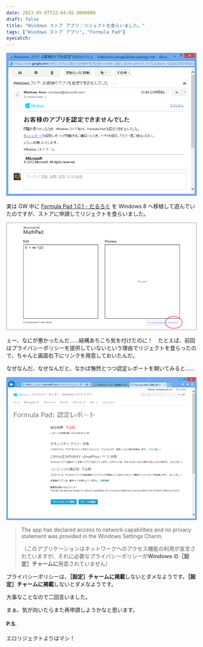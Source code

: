 ```yaml
---
date: 2013-05-07T22:04:02.0000000
draft: false
title: "Windows ストア アプリ：リジェクトを食らいました。"
tags: ["Windows ストア アプリ", "Formula Pad"]
eyecatch: 
---
```

<p><span itemscope itemtype="http://schema.org/Photograph"><img src="20130507215412.png" alt="f:id:daruyanagi:20130507215412p:plain" title="f:id:daruyanagi:20130507215412p:plain" class="hatena-fotolife" itemprop="image"></span></p><p>実は GW 中に <a href="https://blog.daruyanagi.jp/entry/2013/05/02/021238">Formula Pad 1.0.1 - &#x3060;&#x308B;&#x308D;&#x3050;</a> を Windows 8 へ移植して遊んでいたのですが、ストアに申請してリジェクトを食らいました。</p><p><span itemscope itemtype="http://schema.org/Photograph"><img src="20130507215807.png" alt="f:id:daruyanagi:20130507215807p:plain" title="f:id:daruyanagi:20130507215807p:plain" class="hatena-fotolife" itemprop="image"></span></p><p>ぇー、なにが悪かったんだ……結構あちこち気を付けたのに！　たとえば、前回はプライバシーポリシーを提供していないという理由でリジェクトを食らったので、ちゃんと画面右下にリンクを用意しておいたんだ。</p><p>なぜなんだ、なぜなんだと、なかば憮然とつつ認定レポートを開いてみると……</p>
<p><span itemscope itemtype="http://schema.org/Photograph"><img src="20130507215539.png" alt="f:id:daruyanagi:20130507215539p:plain" title="f:id:daruyanagi:20130507215539p:plain" class="hatena-fotolife" itemprop="image"></span><br />
</p>

<blockquote>
<p>The app has declared access to network capabilities and no privacy statement was provided in the Windows Settings Charm.</p><p>（このアプリケーションはネットワークへのアクセス機能の利用が宣言されていますが、それに必要なプライバシーポリシーが<b>Windows の［設定］チャームに</b>用意されていません）</p>

</blockquote>
<p>プライバシーポリシーは、<b>［設定］チャームに掲載</b>しないとダメなようです。<b>［設定］チャームに掲載</b>しないとダメなようです。</p><p>大事なことなので二回言いました。</p><p>まぁ、気が向いたらまた再申請しようかなと思います。</p>

<div class="section">
<h4>P.S.</h4>
<p>エロリジェクトよりはマシ！</p>

</div>